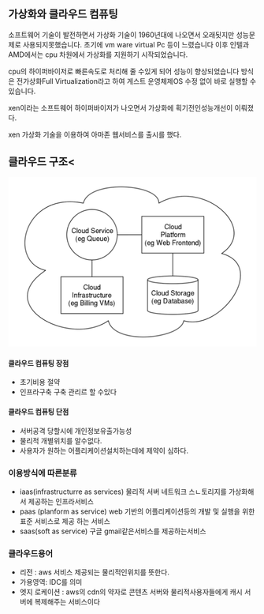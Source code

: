 ## 가상화와 클라우드 컴퓨팅
<p> 소프트웨어 기술이 발전하면서 가상화 기술이 1960년대에 나오면서 오래됫지만 성능문제로 사용되지못했습니다. 초기에 vm ware virtual Pc
등이 느렸습니다 이후 인텔과 AMD에서는 cpu 차원에서 가상화를 지원하기 시작되었습니다.</p>

<p>cpu의 하이퍼바이저로 빠른속도로 처리해 줄 수있게 되어 성능이 향상되었습니다  방식은 전가상화Full Virtualization라고 하여 게스트 운영체제OS 수정 없이 바로 실행할 수 있습니다.</p>

<p> xen이라는 소프트웨어 하이퍼바이저가 나오면서 가상화에 획기전인성능개선이 이뤄졌다.</p>

<p> xen 가상화 기술을 이용하여 아마존 웹서비스를 출시를 했다. </p>

## 클라우드 구조<
<img src = "/img/clouds.png">


#### 클라우드 컴퓨팅 장점
* 초기비용 절약
* 인프라구축 구축 관리르 할 수있다

#### 클라우드 컴퓨팅 단점
* 서버공격 당할시에 개인정보유출가능성
* 물리적 개별위치를 알수없다.
* 사용자가 원하는 어플리케이션설치하는데에 제약이 심하다.

### 이용방식에 따른분류
* iaas(infrastructurre as services)
    물리적 서버 네트워크 스ㄴ토리지를 가상화해서 제공하는 인프라서비스
* paas (planform as service)
    web 기반의 어플리케이션등의 개발 및 실행을 위한 표준 서비스로 제공
    하는 서비스
* saas(soft as service)
    구글 gmail같은서비스를 제공하는서비스

### 클라우드용어
* 리전 : aws 서비스 제공되는 물리적인위치를 뜻한다.
* 가용영역: IDC를 의미
* 엣지 로케이션 : aws의 cdn의 약자로 콘텐츠 서버와 물리적사용자들에게 캐시 서버에 복제해주는 서비스이다
